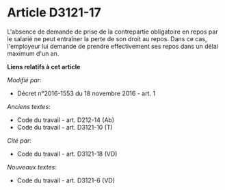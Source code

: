 # Article D3121-17

L'absence de demande de prise de la contrepartie obligatoire en repos par le salarié ne peut entraîner la perte de son droit
au repos. Dans ce cas, l'employeur lui demande de prendre effectivement ses repos dans un délai maximum d'un an.

**Liens relatifs à cet article**

_Modifié par_:

  - Décret n°2016-1553 du 18 novembre 2016 - art. 1

_Anciens textes_:

  - Code du travail - art. D212-14 (Ab)
  - Code du travail - art. D3121-10 (T)

_Cité par_:

  - Code du travail - art. D3121-18 (VD)

_Nouveaux textes_:

  - Code du travail - art. D3121-6 (VD)
